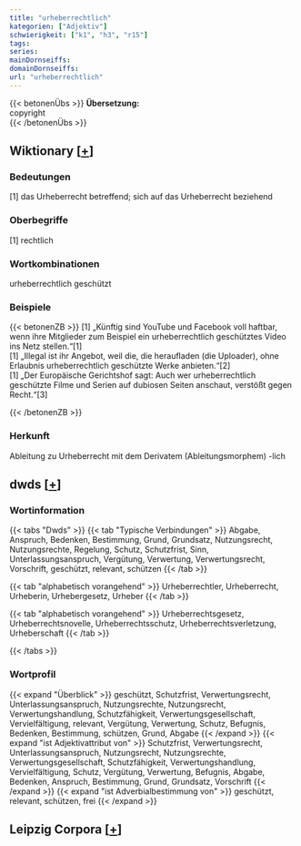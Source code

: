```yaml
---
title: "urheberrechtlich"
kategorien: ["Adjektiv"]
schwierigkeit: ["k1", "h3", "r15"]
tags:
series:
mainDornseiffs:
domainDornseiffs:
url: "urheberrechtlich"
---
```


{{< betonenÜbs >}}
**Übersetzung:**  
copyright  
{{< /betonenÜbs >}}

## Wiktionary [[+](https://de.wiktionary.org/wiki/urheberrechtlich)]

### Bedeutungen
[1] das Urheberrecht betreffend; sich auf das Urheberrecht beziehend  

### Oberbegriffe
[1] rechtlich  

### Wortkombinationen
urheberrechtlich geschützt  

### Beispiele
{{< betonenZB >}}
[1] „Künftig sind YouTube und Facebook voll haftbar, wenn ihre Mitglieder zum Beispiel ein urheberrechtlich geschütztes Video ins Netz stellen.“[1]  
[1] „Illegal ist ihr Angebot, weil die, die heraufladen (die Uploader), ohne Erlaubnis urheberrechtlich geschützte Werke anbieten.“[2]  
[1] „Der Europäische Gerichtshof sagt: Auch wer urheberrechtlich geschützte Filme und Serien auf dubiosen Seiten anschaut, verstößt gegen Recht.“[3]  

{{< /betonenZB >}}
### Herkunft
Ableitung zu Urheberrecht mit dem Derivatem (Ableitungsmorphem) -lich  



## dwds [[+](https://www.dwds.de/wb/urheberrechtlich)]

### Wortinformation
{{< tabs "Dwds" >}}
{{< tab "Typische Verbindungen" >}}
Abgabe, Anspruch, Bedenken, Bestimmung, Grund, Grundsatz, Nutzungsrecht, Nutzungsrechte, Regelung, Schutz, Schutzfrist, Sinn, Unterlassungsanspruch, Vergütung, Verwertung, Verwertungsrecht, Vorschrift, geschützt, relevant, schützen
{{< /tab >}}

{{< tab "alphabetisch vorangehend" >}}
Urheberrechtler, Urheberrecht, Urheberin, Urhebergesetz, Urheber
{{< /tab >}}

{{< tab "alphabetisch vorangehend" >}}
Urheberrechtsgesetz, Urheberrechtsnovelle, Urheberrechtsschutz, Urheberrechtsverletzung, Urheberschaft
{{< /tab >}}

{{< /tabs >}}

### Wortprofil
{{< expand "Überblick" >}} geschützt, Schutzfrist, Verwertungsrecht, Unterlassungsanspruch, Nutzungsrechte, Nutzungsrecht, Verwertungshandlung, Schutzfähigkeit, Verwertungsgesellschaft, Vervielfältigung, relevant, Vergütung, Verwertung, Schutz, Befugnis, Bedenken, Bestimmung, schützen, Grund, Abgabe {{< /expand >}}
{{< expand "ist Adjektivattribut von" >}} Schutzfrist, Verwertungsrecht, Unterlassungsanspruch, Nutzungsrecht, Nutzungsrechte, Verwertungsgesellschaft, Schutzfähigkeit, Verwertungshandlung, Vervielfältigung, Schutz, Vergütung, Verwertung, Befugnis, Abgabe, Bedenken, Anspruch, Bestimmung, Grund, Grundsatz, Vorschrift {{< /expand >}}
{{< expand "ist Adverbialbestimmung von" >}} geschützt, relevant, schützen, frei {{< /expand >}}

## Leipzig Corpora [[+](https://corpora.uni-leipzig.de/en/res?word=urheberrechtlich&corpusId=deu_newscrawl-public_2018)]


